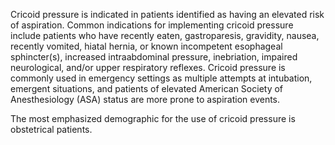 Cricoid pressure is indicated in patients identified as having an elevated risk of aspiration. Common indications for implementing cricoid pressure include patients who have recently eaten, gastroparesis, gravidity, nausea, recently vomited, hiatal hernia, or known incompetent esophageal sphincter(s), increased intraabdominal pressure, inebriation, impaired neurological, and/or upper respiratory reflexes. Cricoid pressure is commonly used in emergency settings as multiple attempts at intubation, emergent situations, and patients of elevated American Society of Anesthesiology (ASA) status are more prone to aspiration events.

The most emphasized demographic for the use of cricoid pressure is obstetrical patients.
